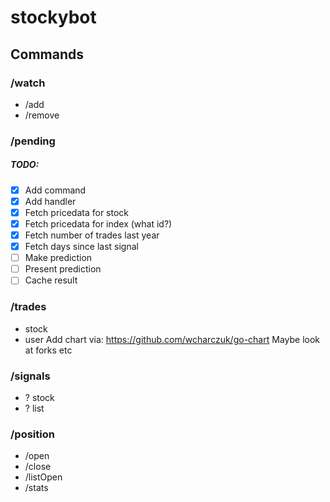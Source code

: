 # stockybot

## Commands

### /watch

- /add
- /remove

### /pending

##### TODO:

- [x] Add command
- [x] Add handler
- [x] Fetch pricedata for stock
- [x] Fetch pricedata for index (what id?)
- [x] Fetch number of trades last year
- [x] Fetch days since last signal
- [ ] Make prediction
- [ ] Present prediction
- [ ] Cache result

### /trades

- stock
- user
  Add chart via: https://github.com/wcharczuk/go-chart
  Maybe look at forks etc

### /signals

- ? stock
- ? list

### /position

- /open
- /close
- /listOpen
- /stats
